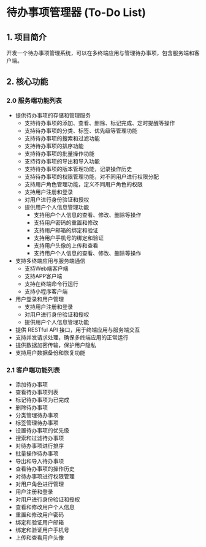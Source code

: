 # 待办事项管理器 (To-Do List)

## 1. 项目简介
开发一个待办事项管理系统，可以在多终端应用与管理待办事项，包含服务端和客户端。

## 2. 核心功能
### 2.0 服务端功能列表
- 提供待办事项的存储和管理服务
  - 支持待办事项的添加、查看、删除、标记完成、定时提醒等操作
  - 支持待办事项的分类、标签、优先级等管理功能
  - 支持待办事项的搜索和过滤功能
  - 支持待办事项的排序功能
  - 支持待办事项的批量操作功能
  - 支持待办事项的导出和导入功能
  - 支持待办事项的版本管理功能，记录操作历史
  - 支持待办事项的权限管理功能，对不同用户进行权限分配
  - 支持用户角色管理功能，定义不同用户角色的权限
  - 支持用户注册和登录
  - 对用户进行身份验证和授权
  - 提供用户个人信息管理功能
    - 支持用户个人信息的查看、修改、删除等操作
    - 支持用户密码的重置和修改
    - 支持用户邮箱的绑定和验证
    - 支持用户手机号的绑定和验证
    - 支持用户头像的上传和查看
    - 支持用户个人信息的查看、修改、删除等操作
- 支持多终端应用与服务端通信
  - 支持Web端客户端
  - 支持APP客户端
  - 支持在终端命令行运行
  - 支持小程序客户端
- 用户登录和用户管理
  - 支持用户注册和登录
  - 对用户进行身份验证和授权
  - 提供用户个人信息管理功能
- 提供 RESTful API 接口，用于终端应用与服务端交互
- 支持并发请求处理，确保多终端应用的正常运行
- 提供数据加密传输，保护用户隐私
- 支持用户数据备份和恢复功能

### 2.1 客户端功能列表
- 添加待办事项
- 查看待办事项列表
- 标记待办事项为已完成
- 删除待办事项
- 分类管理待办事项
- 标签管理待办事项
- 设置待办事项的优先级
- 搜索和过滤待办事项
- 对待办事项进行排序
- 批量操作待办事项
- 导出和导入待办事项
- 查看待办事项的操作历史
- 对待办事项进行权限管理
- 对用户角色进行管理
- 用户注册和登录
- 对用户进行身份验证和授权
- 查看和修改用户个人信息
- 重置和修改用户密码
- 绑定和验证用户邮箱
- 绑定和验证用户手机号
- 上传和查看用户头像
